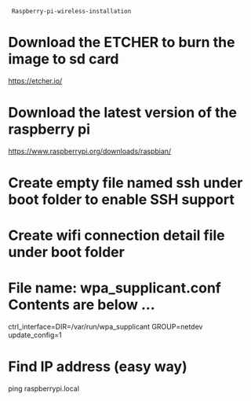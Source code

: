      Raspberry-pi-wireless-installation
# Download the ETCHER to burn the image to sd card
https://etcher.io/
# Download the latest version of the raspberry pi
https://www.raspberrypi.org/downloads/raspbian/
# Create empty file named ssh under boot folder to enable SSH support
# Create wifi connection detail file under boot folder
# File name: wpa_supplicant.conf Contents are below ...

ctrl_interface=DIR=/var/run/wpa_supplicant GROUP=netdev
update_config=1
# Find IP address (easy way)
ping raspberrypi.local
